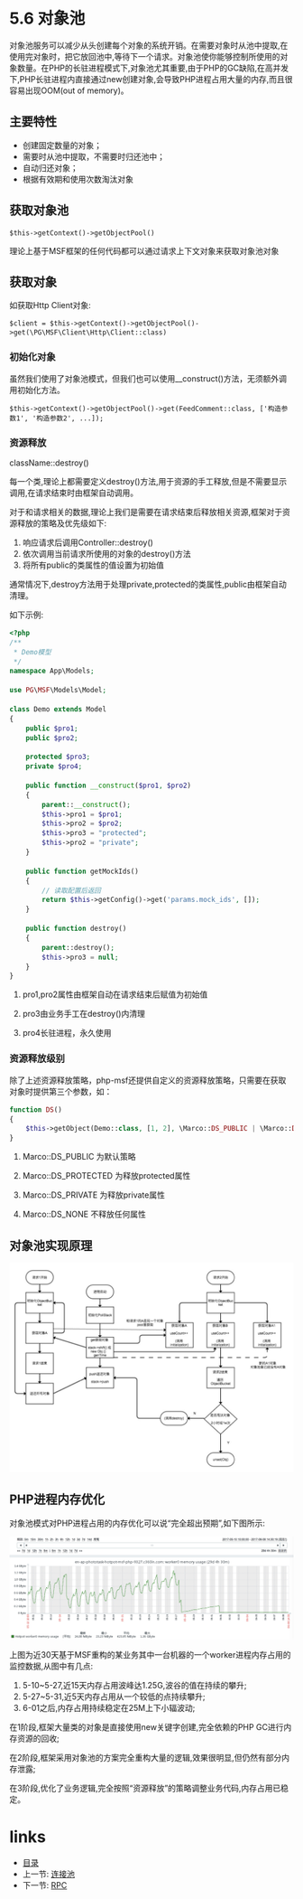 # 5.6 对象池

对象池服务可以减少从头创建每个对象的系统开销。在需要对象时从池中提取,在使用完对象时，把它放回池中,等待下一个请求。对象池使你能够控制所使用的对象数量。在PHP的长驻进程模式下,对象池尤其重要,由于PHP的GC缺陷,在高并发下,PHP长驻进程内直接通过new创建对象,会导致PHP进程占用大量的内存,而且很容易出现OOM(out of memory)。

## 主要特性

- 创建固定数量的对象；
- 需要时从池中提取，不需要时归还池中；
- 自动归还对象；
- 根据有效期和使用次数淘汰对象

## 获取对象池

```
$this->getContext()->getObjectPool()
```

理论上基于MSF框架的任何代码都可以通过请求上下文对象来获取对象池对象

## 获取对象

如获取Http Client对象:

```
$client = $this->getContext()->getObjectPool()->get(\PG\MSF\Client\Http\Client::class)
```

### 初始化对象

虽然我们使用了对象池模式，但我们也可以使用__construct()方法，无须额外调用初始化方法。

```
$this->getContext()->getObjectPool()->get(FeedComment::class, ['构造参数1', '构造参数2', ...]);
```

### 资源释放

className::destroy()

每一个类,理论上都需要定义destroy()方法,用于资源的手工释放,但是不需要显示调用,在请求结束时由框架自动调用。

对于和请求相关的数据,理论上我们是需要在请求结束后释放相关资源,框架对于资源释放的策略及优先级如下:

1. 响应请求后调用Controller::destroy()
2. 依次调用当前请求所使用的对象的destroy()方法
3. 将所有public的类属性的值设置为初始值

通常情况下,destroy方法用于处理private,protected的类属性,public由框架自动清理。

如下示例:

```php
<?php
/**
 * Demo模型
 */
namespace App\Models;

use PG\MSF\Models\Model;

class Demo extends Model
{
    public $pro1;
    public $pro2;

    protected $pro3;
    private $pro4;

    public function __construct($pro1, $pro2)
    {
        parent::__construct();
        $this->pro1 = $pro1;
        $this->pro2 = $pro2;
        $this->pro3 = "protected";
        $this->pro2 = "private";
    }

    public function getMockIds()
    {
        // 读取配置后返回
        return $this->getConfig()->get('params.mock_ids', []);
    }

    public function destroy()
    {
        parent::destroy();
        $this->pro3 = null;
    }
}
```

1. pro1,pro2属性由框架自动在请求结束后赋值为初始值

2. pro3由业务手工在destroy()内清理

3. pro4长驻进程，永久使用

### 资源释放级别

除了上述资源释放策略，php-msf还提供自定义的资源释放策略，只需要在获取对象时提供第三个参数，如：

```php
function DS()
{
    $this->getObject(Demo::class, [1, 2], \Marco::DS_PUBLIC | \Marco::DS_PROTECTED);
}
```

1. Marco::DS_PUBLIC 为默认策略

2. Marco::DS_PROTECTED 为释放protected属性

3. Marco::DS_PRIVATE 为释放private属性

4. Marco::DS_NONE 不释放任何属性

## 对象池实现原理

![对象池实现原理](../images/对象池实现原理.png "对象池实现原理")

## PHP进程内存优化

对象池模式对PHP进程占用的内存优化可以说“完全超出预期”,如下图所示:

![内存优化-30d.png](../images/内存优化-30d.png "内存优化-30d.png")

上图为近30天基于MSF重构的某业务其中一台机器的一个worker进程内存占用的监控数据,从图中有几点:

1. 5-10~5-27,近15天内存占用波峰达1.25G,波谷的值在持续的攀升;
2. 5-27~5-31,近5天内存占用从一个较低的点持续攀升;
3. 6-01之后,内存占用持续稳定在25M上下小辐波动;

在1阶段,框架大量类的对象是直接使用new关键字创建,完全依赖的PHP GC进行内存资源的回收;

在2阶段,框架采用对象池的方案完全重构大量的逻辑,效果很明显,但仍然有部分内存泄露;

在3阶段,优化了业务逻辑,完全按照“资源释放”的策略调整业务代码,内存占用已稳定。


# links
  * [目录](../README.md)
  * 上一节: [连接池](5.5-连接池.md)
  * 下一节: [RPC](5.7-RPC.md)